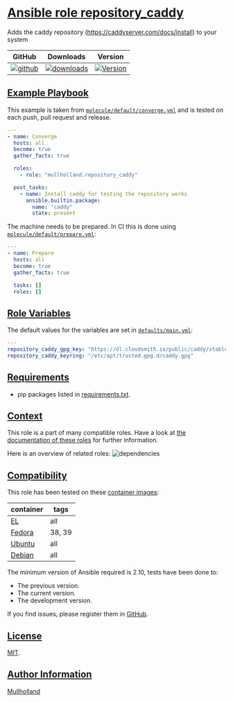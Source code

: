 # [Ansible role repository_caddy](#repository_caddy)

Adds the caddy repository (https://caddyserver.com/docs/install) to your system

|GitHub|Downloads|Version|
|------|---------|-------|
|[![github](https://github.com/mullholland/ansible-role-repository_caddy/actions/workflows/molecule.yml/badge.svg)](https://github.com/mullholland/ansible-role-repository_caddy/actions/workflows/molecule.yml)|[![downloads](https://img.shields.io/ansible/role/d/mullholland/repository_caddy)](https://galaxy.ansible.com/mullholland/repository_caddy)|[![Version](https://img.shields.io/github/release/mullholland/ansible-role-repository_caddy.svg)](https://github.com/mullholland/ansible-role-repository_caddy/releases/)|
## [Example Playbook](#example-playbook)

This example is taken from [`molecule/default/converge.yml`](https://github.com/mullholland/ansible-role-repository_caddy/blob/master/molecule/default/converge.yml) and is tested on each push, pull request and release.

```yaml
---
- name: Converge
  hosts: all
  become: true
  gather_facts: true

  roles:
    - role: "mullholland.repository_caddy"

  post_tasks:
    - name: Install caddy for testing the repository works
      ansible.builtin.package:
        name: "caddy"
        state: present
```

The machine needs to be prepared. In CI this is done using [`molecule/default/prepare.yml`](https://github.com/mullholland/ansible-role-repository_caddy/blob/master/molecule/default/prepare.yml):

```yaml
---
- name: Prepare
  hosts: all
  become: true
  gather_facts: true

  tasks: []
  roles: []
```



## [Role Variables](#role-variables)

The default values for the variables are set in [`defaults/main.yml`](https://github.com/mullholland/ansible-role-repository_caddy/blob/master/defaults/main.yml):

```yaml
---
repository_caddy_gpg_key: "https://dl.cloudsmith.io/public/caddy/stable/gpg.key"
repository_caddy_keyring: "/etc/apt/trusted.gpg.d/caddy.gpg"
```

## [Requirements](#requirements)

- pip packages listed in [requirements.txt](https://github.com/mullholland/ansible-role-repository_caddy/blob/master/requirements.txt).


## [Context](#context)

This role is a part of many compatible roles. Have a look at [the documentation of these roles](https://mullholland.net) for further information.

Here is an overview of related roles:
![dependencies](https://raw.githubusercontent.com/mullholland/ansible-role-repository_caddy/png/requirements.png "Dependencies")

## [Compatibility](#compatibility)

This role has been tested on these [container images](https://hub.docker.com/u/mullholland):

|container|tags|
|---------|----|
|[EL](https://hub.docker.com/r/mullholland/enterpriselinux)|all|
|[Fedora](https://hub.docker.com/r/mullholland/fedora/)|38, 39|
|[Ubuntu](https://hub.docker.com/r/mullholland/ubuntu)|all|
|[Debian](https://hub.docker.com/r/mullholland/debian)|all|

The minimum version of Ansible required is 2.10, tests have been done to:

- The previous version.
- The current version.
- The development version.

If you find issues, please register them in [GitHub](https://github.com/mullholland/ansible-role-repository_caddy/issues).

## [License](#license)

[MIT](https://github.com/mullholland/ansible-role-repository_caddy/blob/master/LICENSE).

## [Author Information](#author-information)

[Mullholland](https://mullholland.net)
